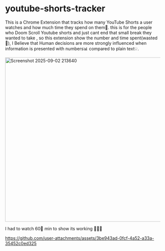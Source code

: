 # youtube-shorts-tracker
This is a Chrome Extension that tracks how many YouTube Shorts a user watches and how much time they spend on them🔢.
this is for the people who Doom Scroll Youtube shorts and just cant end that small break they wanted to take , so this extension show the number and time spent(wasted🙂),
I Believe that Human decisions are more strongly influenced when information is presented with numbers📊 compared to plain text💡. 

<img width="1020" height="534" alt="Screenshot 2025-09-02 213640" src="https://github.com/user-attachments/assets/e83889d3-3f90-4ba1-bb07-3f9a86355422" />

I had to watch 60🔢 min to show its working 🤦🤦🙂

https://github.com/user-attachments/assets/3be943ad-0fcf-4a52-a33a-35452c0ed325


